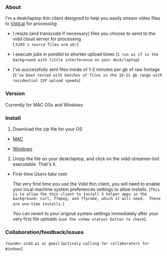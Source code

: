 
### About

I'm a desk/laptop thin client designed to help you easily stream video files to <a href="http://vidd.ai">Vidd.ai</a> for processing

+  I resize (and transcode if necessary) files you choose to send to the vidd cloud server for processing  
(   `h265's source files are ok!`)
+  I execute jobs *in parallel* to shorten upload times
(`I run as if in the background with little interference on your desk/laptop`)

+  I've successfully sent files inside of 1-2 minutes per gb of raw footage 
  (`I've been tested with batches of files in the 18-21 gb range with residential ISP upload speeds`)
  
  
### Version

  Currently for MAC OSx and Windows



### Install
1. Download the zip file for your OS

+ [MAC](https://vidd-ai.github.io/Vidd-thin-client/vidd-thin-client-darwin-x64.zip)

+ [Windows](https://vidd-ai.github.io/Vidd-thin-client/vidd-thin-client-win32-ia32.zip) 

 

2. Unzip the file on your desk/laptop, and click on the vidd-streamer-bot executable. That's it.

 + First-time Users *take note*
 
     The very first time you use the Vidd thin client, you will need to enable your local machine system preferences settings to allow installs.
     (`This is to allow the thin client to install 3 helper apps in the background: curl, ffmpeg, and ffprobe, which it will need.  These are one-time installs.`) 
     
    You can revert to your original system settings immediately after your very first file uploads (`use the <show status> button to check`).

### Collaboration/feedback/issues
`founder.vidd.ai at gmail`
  (`actively calling for collaborators for Windows`)

